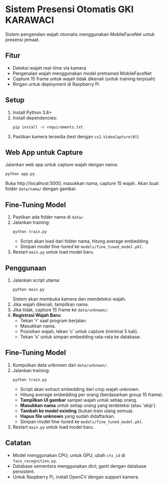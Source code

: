 # Sistem Presensi Otomatis GKI KARAWACI

Sistem pengenalan wajah otomatis menggunakan MobileFaceNet untuk presensi jemaat.

## Fitur
- Deteksi wajah real-time via kamera
- Pengenalan wajah menggunakan model pretrained MobileFaceNet
- Capture 15 frame untuk wajah tidak dikenali (untuk training terpisah)
- Ringan untuk deployment di Raspberry Pi

## Setup
1. Install Python 3.8+
2. Install dependencies:
   ```
   pip install -r requirements.txt
   ```
3. Pastikan kamera tersedia (test dengan `cv2.VideoCapture(0)`)

## Web App untuk Capture
Jalankan web app untuk capture wajah dengan nama:
```
python app.py
```
Buka http://localhost:5000, masukkan nama, capture 15 wajah. Akan buat folder `data/nama/` dengan gambar.

## Fine-Tuning Model
1. Pastikan ada folder nama di `data/`.
2. Jalankan training:
   ```
   python train.py
   ```
   - Script akan load dari folder nama, hitung average embedding.
   - Simpan model fine-tuned ke `models/fine_tuned_model.pkl`.
3. Restart `main.py` untuk load model baru.

## Penggunaan
1. Jalankan script utama:
   ```
   python main.py
   ```
   Sistem akan membuka kamera dan mendeteksi wajah.
3. Jika wajah dikenali, tampilkan nama.
4. Jika tidak, capture 15 frame ke `data/unknown/`.
5. **Registrasi Wajah Baru:**
   - Tekan 'r' saat program berjalan.
   - Masukkan nama.
   - Posisikan wajah, tekan 'c' untuk capture (minimal 5 kali).
   - Tekan 's' untuk simpan embedding rata-rata ke database.

## Fine-Tuning Model
1. Kumpulkan data unknown dari `data/unknown/`.
2. Jalankan training:
   ```
   python train.py
   ```
   - Script akan extract embedding dari crop wajah unknown.
   - Hitung average embedding per orang (berdasarkan group 15 frame).
   - **Tampilkan UI gambar** sampel wajah untuk setiap orang.
   - **Masukkan nama** untuk setiap orang yang terdeteksi (atau 'skip').
   - **Tambah ke model existing** (bukan train ulang semua).
   - **Hapus file unknown** yang sudah didaftarkan.
   - Simpan model fine-tuned ke `models/fine_tuned_model.pkl`.
3. Restart `main.py` untuk load model baru.

## Catatan
- Model menggunakan CPU; untuk GPU, ubah `ctx_id` di `face_recognition.py`.
- Database sementara menggunakan dict; ganti dengan database persistent.
- Untuk Raspberry Pi, install OpenCV dengan support kamera.